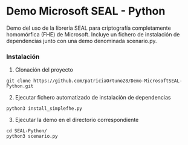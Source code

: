 # Demo Microsoft SEAL - Python
Demo del uso de la librería SEAL para criptografía completamente homomórfica (FHE) de Microsoft.
Incluye un fichero de instalación de dependencias junto con una demo denominada scenario.py.

### Instalación
1. Clonación del proyecto
~~~
git clone https://github.com/patriciaOrtuno28/Demo-MicrosoftSEAL-Python.git
~~~
2. Ejecutar fichero automatizado de instalación de dependencias
~~~
python3 install_simplefhe.py
~~~
3. Ejecutar la demo en el directorio correspondiente
~~~
cd SEAL-Python/
python3 scenario.py
~~~

